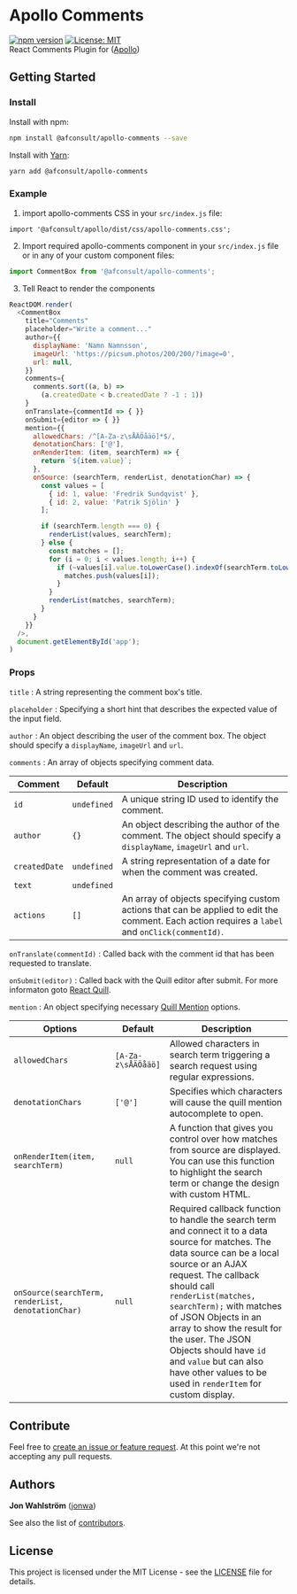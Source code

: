 # Apollo Comments
[![npm version](https://badge.fury.io/js/%40afconsult%2Fapollo-comments.svg)](https://badge.fury.io/js/%40afconsult%2Fapollo-comments)
[![License: MIT](https://img.shields.io/badge/License-MIT-yellow.svg)](https://opensource.org/licenses/MIT)
<br />
React Comments Plugin for ([Apollo](https://github.com/afconsult/apollo))

## Getting Started
### Install
Install with npm:
```bash
npm install @afconsult/apollo-comments --save
```
Install with [Yarn](https://yarnpkg.com/en/):
```bash
yarn add @afconsult/apollo-comments
```

### Example
1. import apollo-comments CSS in your ```src/index.js``` file:
```javscript
import '@afconsult/apollo/dist/css/apollo-comments.css';
```

2. Import required apollo-comments component in your ```src/index.js``` file or in any of your custom component files:
```javascript
import CommentBox from '@afconsult/apollo-comments';
```

3. Tell React to render the components
```javascript
ReactDOM.render(
  <CommentBox
    title="Comments"
    placeholder="Write a comment..."
    author={{
      displayName: 'Namn Namnsson',
      imageUrl: 'https://picsum.photos/200/200/?image=0',
      url: null,
    }}
    comments={
      comments.sort((a, b) =>
        (a.createdDate < b.createdDate ? -1 : 1))
    }
    onTranslate={commentId => { }}
    onSubmit={editor => { }}
    mention={{
      allowedChars: /^[A-Za-z\sÅÄÖåäö]*$/,
      denotationChars: ['@'],
      onRenderItem: (item, searchTerm) => {
        return `${item.value}`;
      },
      onSource: (searchTerm, renderList, denotationChar) => {
        const values = [
          { id: 1, value: 'Fredrik Sundqvist' },
          { id: 2, value: 'Patrik Sjölin' }
        ];

        if (searchTerm.length === 0) {
          renderList(values, searchTerm);
        } else {
          const matches = [];
          for (i = 0; i < values.length; i++) {
            if (~values[i].value.toLowerCase().indexOf(searchTerm.toLowerCase())) {
              matches.push(values[i]);
            }
          }
          renderList(matches, searchTerm);
        }
      }
    }}
  />,
  document.getElementById('app');
)
```

### Props
`title`
: A string representing the comment box's title.

`placeholder`
: Specifying a short hint that describes the expected value of the input field.

`author`
: An object describing the user of the comment box. The object should specify a `displayName`, `imageUrl` and `url`.

`comments`
: An array of objects specifying comment data.  

| Comment    | Default        | Description  |
| ---------- | -------------- | ------------ |
| `id` | `undefined` | A unique string ID used to identify the comment. |
| `author` | `{}` | An object describing the author of the comment. The object should specify a `displayName`, `imageUrl` and `url`. |
| `createdDate` | `undefined` | A string representation of a date for when the comment was created. |
| `text` | `undefined` | |
| `actions` | `[]` | An array of objects specifying custom actions that can be applied to edit the comment. Each action requires a `label` and `onClick(commentId)`. |

`onTranslate(commentId)`
: Called back with the comment id that has been requested to translate.

`onSubmit(editor)`
: Called back with the Quill editor after submit. For more informaton goto [React Quill](https://github.com/zenoamaro/react-quill/blob/master/README.md).

`mention`
: An object specifying necessary [Quill Mention](https://github.com/afconsult/quill-mention) options.

| Options    | Default        | Description |
| ---------- | -------------- | ------------ |
| `allowedChars` | `[A-Za-z\sÅÄÖåäö]` | Allowed characters in search term triggering a search request using regular expressions. |
| `denotationChars` | `['@']` | Specifies which characters will cause the quill mention autocomplete to open. |
| `onRenderItem(item, searchTerm)` | `null` | A function that gives you control over how matches from source are displayed. You can use this function to highlight the search term or change the design with custom HTML. |
| `onSource(searchTerm, renderList, denotationChar)` | `null` |  Required callback function to handle the search term and connect it to a data source for matches. The data source can be a local source or an AJAX request. The callback should call `renderList(matches, searchTerm);` with matches of JSON Objects in an array to show the result for the user. The JSON Objects should have `id` and `value` but can also have other values to be used in `renderItem` for custom display. |

## Contribute
Feel free to [create an issue or feature request](https://github.com/afconsult/apollo-comments/issues/new).
At this point we're not accepting any pull requests.

## Authors
**Jon Wahlström** ([jonwa](https://github.com/jonwa))

See also the list of [contributors](https://github.com/afconsult/apollo-comments/contributors).

## License
This project is licensed under the MIT License - see the [LICENSE](LICENSE) file for details.

